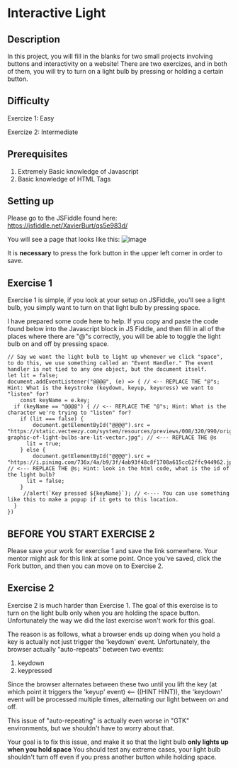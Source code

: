 # Interactive Light
## Description
In this project, you will fill in the blanks for two small projects involving buttons and interactivity on a website! There are two exercizes, and in both of them, you will try to turn on a light bulb by pressing or holding a certain button.

## Difficulty
Exercize 1: Easy

Exercize 2: Intermediate

## Prerequisites
1. Extremely Basic knowledge of Javascript
2. Basic knowledge of HTML Tags
## Setting up

Please go to the JSFiddle found here:
https://jsfiddle.net/XavierBurt/qs5e983d/

You will see a page that looks like this: 
![image](https://github.com/XavierBurt/Buttons/assets/97270148/ad46f8ea-e9ad-442e-a270-69fc0428080f)

It is **necessary** to press the fork button in the upper left corner in order to save.

## Exercise 1

Exercise 1 is simple, if you look at your setup on JSFiddle, you'll see a light bulb, you simply want to turn on that light bulb by pressing space.

I have prepared some code here to help. If you copy and paste the code found below into the Javascript block in JS Fiddle, and then fill in all of the places where there are "@"s correctly, you will be able to toggle the light bulb on and off by pressing space.
```
// Say we want the light bulb to light up whenever we click "space", to do this, we use something called an "Event Handler." The event handler is not tied to any one object, but the document itself. 
let lit = false;
document.addEventListener("@@@@", (e) => { // <-- REPLACE THE "@"s; Hint: What is the keystroke (keydown, keyup, keyuress) we want to "listen" for?
	const keyName = e.key;
  if (keyName == "@@@@") { // <-- REPLACE THE "@"s; Hint: What is the character we're trying to "listen" for?
  	if (lit === false) {
  		document.getElementById("@@@@").src = "https://static.vecteezy.com/system/resources/previews/008/320/990/original/illustration-graphic-of-light-bulbs-are-lit-vector.jpg"; // <--- REPLACE THE @s
      lit = true;
    } else {
    	document.getElementById("@@@@").src = "https://i.pinimg.com/736x/4a/b9/3f/4ab93f48c8f1708a615cc62ffc944962.jpg"; // <--- REPLACE THE @s; Hint: look in the html code, what is the id of the light bulb?
      lit = false;
    }
     //alert(`Key pressed ${keyName}`); // <---- You can use something like this to make a popup if it gets to this location.
  }
})
```

## BEFORE YOU START EXERCISE 2

Please save your work for exercise 1 and save the link somewhere. Your mentor might ask for this link at some point. Once you've saved, click the Fork button, and then you can move on to Exercise 2.

## Exercise 2

Exercise 2 is much harder than Exercise 1. The goal of this exercise is to turn on the light bulb only when you are holding the space button. Unfortunately the way we did the last exercise won't work for this goal.

The reason is as follows, what a browser ends up doing when you hold a key is actually not just trigger the 'keydown' event. Unfortunately, the browser actually "auto-repeats" between two events:
1. keydown
2. keypressed

Since the browser alternates between these two until you lift the key (at which point it triggers the 'keyup' event) <-- ((HINT HINT)), the 'keydown' event will be processed multiple times, alternating our light between on and off.

This issue of "auto-repeating" is actually even worse in "GTK" environments, but we shouldn't have to worry about that.

Your goal is to fix this issue, and make it so that the light bulb **only lights up when you hold space**
You should test any extreme cases, your light bulb shouldn't turn off even if you press another button while holding space.
